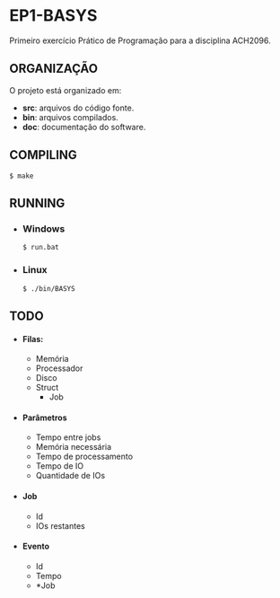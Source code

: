 # EP1-BASYS
Primeiro exercício Prático de Programação para a disciplina ACH2096.

## ORGANIZAÇÃO
O projeto está organizado em:
- **src**: arquivos do código fonte.
- **bin**: arquivos compilados.
- **doc**: documentação do software.

## COMPILING
```
$ make
```

## RUNNING
* ### Windows
	```
	$ run.bat
	```

* ### Linux
	```
	$ ./bin/BASYS
	```

## TODO
* #### Filas:
	* Memória
	* Processador
	* Disco
	* Struct
		* Job
		
* #### Parâmetros
	* Tempo entre jobs
	* Memória necessária
	* Tempo de processamento
	* Tempo de IO
	* Quantidade de IOs

* #### Job
	* Id
	* IOs restantes

* #### Evento
	- Id
	- Tempo
	- *Job	
